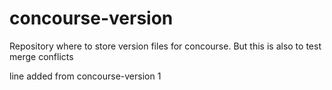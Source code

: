 # concourse-version
Repository where to store version files for concourse.
But this is also to test merge conflicts


line added from concourse-version 1

